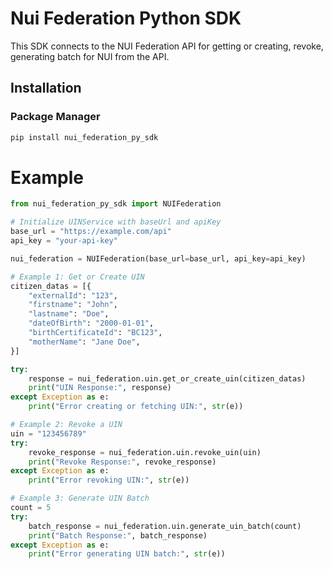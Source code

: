 # Nui Federation Python SDK

This SDK connects to the NUI Federation API for getting or creating, revoke, generating batch for NUI from the API.

## Installation

### Package Manager

```sh
pip install nui_federation_py_sdk
```

# Example

```py
from nui_federation_py_sdk import NUIFederation

# Initialize UINService with baseUrl and apiKey
base_url = "https://example.com/api"
api_key = "your-api-key"

nui_federation = NUIFederation(base_url=base_url, api_key=api_key)

# Example 1: Get or Create UIN
citizen_datas = [{
    "externalId": "123",
    "firstname": "John",
    "lastname": "Doe",
    "dateOfBirth": "2000-01-01",
    "birthCertificateId": "BC123",
    "motherName": "Jane Doe",
}]

try:
    response = nui_federation.uin.get_or_create_uin(citizen_datas)
    print("UIN Response:", response)
except Exception as e:
    print("Error creating or fetching UIN:", str(e))

# Example 2: Revoke a UIN
uin = "123456789"
try:
    revoke_response = nui_federation.uin.revoke_uin(uin)
    print("Revoke Response:", revoke_response)
except Exception as e:
    print("Error revoking UIN:", str(e))

# Example 3: Generate UIN Batch
count = 5
try:
    batch_response = nui_federation.uin.generate_uin_batch(count)
    print("Batch Response:", batch_response)
except Exception as e:
    print("Error generating UIN batch:", str(e))

```
